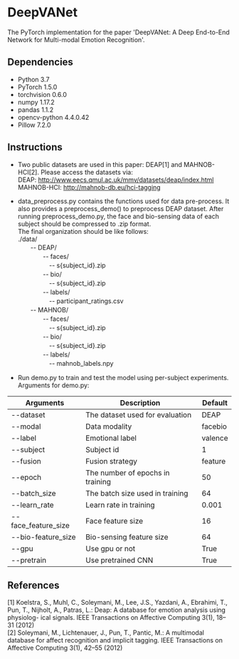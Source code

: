 # DeepVANet

The PyTorch implementation for the paper 'DeepVANet: A Deep End-to-End Network for Multi-modal Emotion Recognition'.    

## Dependencies
+ Python 3.7
+ PyTorch 1.5.0
+ torchvision 0.6.0
+ numpy 1.17.2
+ pandas 1.1.2
+ opencv-python 4.4.0.42
+ Pillow 7.2.0

## Instructions
* Two public datasets are used in this paper: DEAP\[1\] and MAHNOB-HCI\[2\]. Please access the datasets via:    
DEAP: http://www.eecs.qmul.ac.uk/mmv/datasets/deap/index.html    
MAHNOB-HCI: http://mahnob-db.eu/hci-tagging    

* data_preprocess.py contains the functions used for data pre-process. It also provides a preprocess_demo() to preprocess DEAP dataset.
After running preprocess_demo.py, the face and bio-sensing data of each subject should be compressed to .zip format.    
The final organization should be like follows:    
./data/    
　　-- DEAP/    
　　　　-- faces/    
　　　　　-- s{subject_id}.zip    
　　　　-- bio/    
　　　　　-- s{subject_id}.zip    
　　　　-- labels/    
　　　　　-- participant_ratings.csv    
　　-- MAHNOB/    
　　　　-- faces/    
　　　　　-- s{subject_id}.zip    
　　　　-- bio/    
　　　　　-- s{subject_id}.zip    
　　　　-- labels/    
　　　　　-- mahnob_labels.npy    

* Run demo.py to train and test the model using per-subject experiments.    
Arguments for demo.py:    

| Arguments| Description | Default |
|---|---|---|
| --dataset | The dataset used for evaluation | DEAP |
| --modal | Data modality | facebio |
| --label | Emotional label | valence |
| --subject | Subject id | 1 |
| --fusion | Fusion strategy| feature|
| --epoch | The number of epochs in training| 50 |
| --batch_size | The batch size used in training | 64 |
| --learn_rate | Learn rate in training| 0.001 |
| --face_feature_size | Face feature size | 16 |
| --bio-feature_size | Bio-sensing feature size| 64 |
| --gpu | Use gpu or not | True |
| --pretrain | Use pretrained CNN | True |


## References
\[1\] Koelstra, S., Muhl, C., Soleymani, M., Lee, J.S., Yazdani, A., Ebrahimi, T., Pun,
T., Nijholt, A., Patras, L.: Deap: A database for emotion analysis using physiolog-
ical signals. IEEE Transactions on Affective Computing 3(1), 18–31 (2012)    
\[2\] Soleymani, M., Lichtenauer, J., Pun, T., Pantic, M.: A multimodal database for affect recognition and implicit tagging. IEEE Transactions on Affective Computing 3(1), 42–55 (2012)